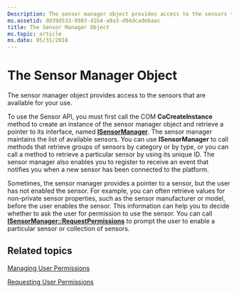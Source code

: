 ```yaml
---
Description: The sensor manager object provides access to the sensors that are available for your use.
ms.assetid: dd39d533-9983-41b4-a9a3-d94dcadebaac
title: The Sensor Manager Object
ms.topic: article
ms.date: 05/31/2018
---
```


# The Sensor Manager Object

The sensor manager object provides access to the sensors that are available for your use.

To use the Sensor API, you must first call the COM **CoCreateInstance** method to create an instance of the sensor manager object and retrieve a pointer to its interface, named [**ISensorManager**](/windows/desktop/api/sensorsapi/nn-sensorsapi-isensormanager). The sensor manager maintains the list of available sensors. You can use **ISensorManager** to call methods that retrieve groups of sensors by category or by type, or you can call a method to retrieve a particular sensor by using its unique ID. The sensor manager also enables you to register to receive an event that notifies you when a new sensor has been connected to the platform.

Sometimes, the sensor manager provides a pointer to a sensor, but the user has not enabled the sensor. For example, you can often retrieve values for non-private sensor properties, such as the sensor manufacturer or model, before the user enables the sensor. This information can help you to decide whether to ask the user for permission to use the sensor. You can call [**ISensorManager::RequestPermissions**](/windows/win32/api/sensorsapi/nf-sensorsapi-isensormanager-requestpermissions) to prompt the user to enable a particular sensor or collection of sensors.

## Related topics

<dl> <dt>

[Managing User Permissions](managing-user-permissions.md)
</dt> <dt>

[Requesting User Permissions](requesting-user-permissions.md)
</dt> </dl>

 

 